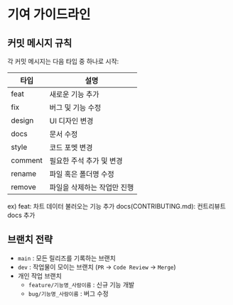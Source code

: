 # 기여 가이드라인

## 커밋 메시지 규칙
각 커밋 메시지는 다음 타입 중 하나로 시작:

| 타입    | 설명                           |
|---------|-------------------------------|
| feat    | 새로운 기능 추가                |
| fix     | 버그 및 기능 수정               |
| design  | UI 디자인 변경                 |
| docs    | 문서 수정                      |
| style   | 코드 포멧 변경                  |
| comment | 필요한 주석 추가 및 변경        |
| rename  | 파일 혹은 폴더명 수정           |
| remove  | 파일을 삭제하는 작업만 진행      |

ex) feat: 차트 데이터 불러오는 기능 추가
    docs(CONTRIBUTING.md): 컨트리뷰트 docs 추가


## 브랜치 전략
- `main` : 모든 릴리즈를 기록하는 브랜치
- `dev` : 작업물이 모이는 브랜치 (`PR` → `Code Review` → `Merge`)
- 개인 작업 브랜치
  - `feature/기능명_사람이름` : 신규 기능 개발
  - `bug/기능명_사람이름` : 버그 수정